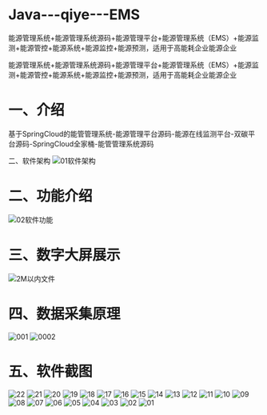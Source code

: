 # Java---qiye---EMS
能源管理系统+能源管理系统源码+能源管理平台+能源管理系统（EMS）+能源监测+能源管控+能源系统+能源监控+能源预测，适用于高能耗企业能源企业

能源管理系统+能源管理系统源码+能源管理平台+能源管理系统（EMS）+能源监测+能源管控+能源系统+能源监控+能源预测，适用于高能耗企业能源企业

# 一、介绍

基于SpringCloud的能管管理系统-能源管理平台源码-能源在线监测平台-双碳平台源码-SpringCloud全家桶-能管管理系统源码

二、软件架构
![01软件架构](https://github.com/user-attachments/assets/4abe1c95-7113-4e7a-bdcb-8e79579134eb)

# 二、功能介绍

![02软件功能](https://github.com/user-attachments/assets/fabc5101-321d-416a-ad08-d97f399c597f)

# 三、数字大屏展示

![2M以内文件](https://github.com/user-attachments/assets/c0b65a25-3716-452c-8543-4a64698f79a7)

# 四、数据采集原理

![001](https://github.com/user-attachments/assets/d8b025ac-7df8-413a-bbe9-c8b2fb3971d7)
![0002](https://github.com/user-attachments/assets/15b7b1f4-9ffe-40de-8331-11dd641df4ff)


# 五、软件截图

![22](https://github.com/user-attachments/assets/61c95feb-f11c-4bfe-842e-5304fa38da18)
![21](https://github.com/user-attachments/assets/cb310d2d-4cfd-44c2-bfc9-c8ea64740d5c)
![20](https://github.com/user-attachments/assets/62b9f778-b489-43fe-be3c-f87515cf6bd6)
![19](https://github.com/user-attachments/assets/a9c7a356-03e3-4cf2-854f-732da7d13771)
![18](https://github.com/user-attachments/assets/7c6f9562-63dd-4e89-bc2f-0e9cedcf325e)
![17](https://github.com/user-attachments/assets/44c35c3c-aa76-44a9-ad6a-53a4712990fc)
![16](https://github.com/user-attachments/assets/fe9f5a39-cd9c-4e8b-b765-3f97b69e8c8e)
![15](https://github.com/user-attachments/assets/25b92441-e133-4d6d-90ef-1ebb001d25d4)
![14](https://github.com/user-attachments/assets/cf3cc049-7550-4487-ae8a-ddacc5c20d1d)
![13](https://github.com/user-attachments/assets/f30e9e4c-9008-4d11-ba3b-55c61f48b9bd)
![12](https://github.com/user-attachments/assets/459cf6cd-e36e-4643-8b8d-b4a67b91847a)
![11](https://github.com/user-attachments/assets/c80a08cd-763b-4864-a169-2888b1d92228)
![10](https://github.com/user-attachments/assets/25444527-7725-41b6-95b7-70d7d1ad5dd8)
![09](https://github.com/user-attachments/assets/7bfa62d7-f3ce-462a-839e-735c969fe4ba)
![08](https://github.com/user-attachments/assets/17c4db2f-71b3-4c51-88d8-45f99c3a3586)
![07](https://github.com/user-attachments/assets/287bc604-27d6-47ef-b67c-32d20b93b83c)
![06](https://github.com/user-attachments/assets/a14a140e-3ad1-4590-945f-1b344d8c8cfa)
![05](https://github.com/user-attachments/assets/fd66eea1-530d-4034-8f37-1d7d7f007c9d)
![04](https://github.com/user-attachments/assets/16eac9d7-7dc5-46f6-a0d0-855c07f9b92c)
![03](https://github.com/user-attachments/assets/181d04f1-7a35-4a1e-b374-e5166f4676cc)
![02](https://github.com/user-attachments/assets/6c529b7f-1bbd-4ba3-bd87-578c1b17c525)
![01](https://github.com/user-attachments/assets/03d3c7e3-f12f-4c97-8ec0-ca83e273f309)





